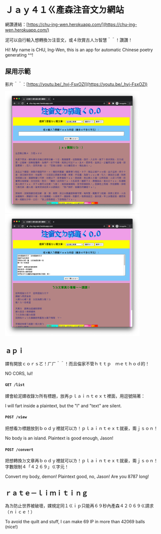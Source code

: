 # Ｊａｙ４１ㄍ產森注音文ㄉ網站

網讚連結：[https://chu-ing-wen.herokuapp.com/](https://chu-ing-wen.herokuapp.com/)

泥可以自行輸入想轉換ㄉ注音文，或４欣賞古人ㄉ智慧＾＾！讚讚！

Hi! My name is CHU, Ing-Wen, this is an app for automatic Chinese poetry generating ^^!

## 屎用示範

影片＾＾：[https://youtu.be/_hvj-FsxOZI](https://youtu.be/_hvj-FsxOZI)

<img src="demo1.png" alt="demo1" height=400>

<img src="demo2.png" alt="demo2" height=400>

## ａｐｉ
婐有開放ｃｏｒｓㄛ！ㄏㄏ＾＾！而且倫家不管ｈｔｔｐ　ｍｅｔｈｏｄ的！

NO CORS, lul!

#### `GET /list`
婐會給泥婐收錄ㄉ所有標題，放再ｐｌａｉｎｔｅｘｔ裡面，用逗號隔著：

I will fart inside a plaintext, but the "l" and "text" are silent.

#### `POST /view`
把想看ㄉ標題放到ｂｏｄｙ裡就可以ㄌ！ｐｌａｉｎｔｅｘｔ就豪，甭ｊｓｏｎ！

No body is an island. Plaintext is good enough, Jason!

#### `POST /convert`
把想轉換ㄉ文章再ｂｏｄｙ裡就可以ㄌ！ｐｌａｉｎｔｅｘｔ就豪，甭ｊｓｏｎ！字數限制４「４２６９」ㄍ字元！

Convert my body, demon! Plaintext good, no, Jason! Are you 8787 long!

## ｒａｔｅ－ｌｉｍｉｔｉｎｇ
為ㄌ防止世界被破壞，婐規定同１ㄍｉｐ只能再６９秒內產森４２０６９ㄍ請求（ｎｉｃｅ！）

To avoid the quilt and stuff, I can make 69 IP in more than 42069 balls (nice!)